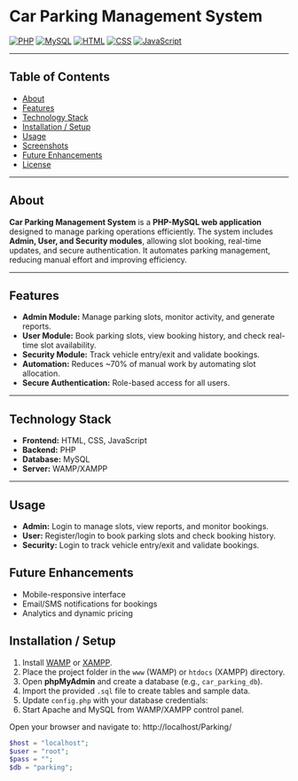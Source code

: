 # Car Parking Management System

[![PHP](https://img.shields.io/badge/PHP-7.4-blue)](https://www.php.net/) 
[![MySQL](https://img.shields.io/badge/MySQL-8.0-green)](https://www.mysql.com/) 
[![HTML](https://img.shields.io/badge/HTML5-orange)](https://developer.mozilla.org/en-US/docs/Web/HTML) 
[![CSS](https://img.shields.io/badge/CSS3-blueviolet)](https://developer.mozilla.org/en-US/docs/Web/CSS)
[![JavaScript](https://img.shields.io/badge/JavaScript-yellowgreen)](https://developer.mozilla.org/en-US/docs/Web/JavaScript)

---

## Table of Contents
- [About](#about)  
- [Features](#features)  
- [Technology Stack](#technology-stack)  
- [Installation / Setup](#installation--setup)  
- [Usage](#usage)  
- [Screenshots](#screenshots)  
- [Future Enhancements](#future-enhancements)  
- [License](#license)  

---

## About
**Car Parking Management System** is a **PHP-MySQL web application** designed to manage parking operations efficiently. The system includes **Admin, User, and Security modules**, allowing slot booking, real-time updates, and secure authentication. It automates parking management, reducing manual effort and improving efficiency.

---

## Features
- **Admin Module:** Manage parking slots, monitor activity, and generate reports.  
- **User Module:** Book parking slots, view booking history, and check real-time slot availability.  
- **Security Module:** Track vehicle entry/exit and validate bookings.  
- **Automation:** Reduces ~70% of manual work by automating slot allocation.  
- **Secure Authentication:** Role-based access for all users.  

---

## Technology Stack
- **Frontend:** HTML, CSS, JavaScript  
- **Backend:** PHP  
- **Database:** MySQL  
- **Server:** WAMP/XAMPP  

---

## Usage
- **Admin:** Login to manage slots, view reports, and monitor bookings.  
- **User:** Register/login to book parking slots and check booking history.  
- **Security:** Login to track vehicle entry/exit and validate bookings.  

## Future Enhancements
- Mobile-responsive interface  
- Email/SMS notifications for bookings  
- Analytics and dynamic pricing

## Installation / Setup
1. Install [WAMP](https://www.wampserver.com/) or [XAMPP](https://www.apachefriends.org/).  
2. Place the project folder in the `www` (WAMP) or `htdocs` (XAMPP) directory.  
3. Open **phpMyAdmin** and create a database (e.g., `car_parking_db`).  
4. Import the provided `.sql` file to create tables and sample data.  
5. Update `config.php` with your database credentials:
6. Start Apache and MySQL from WAMP/XAMPP control panel.

Open your browser and navigate to:
http://localhost/Parking/

   ```php
   $host = "localhost";
   $user = "root";
   $pass = "";
   $db = "parking";






